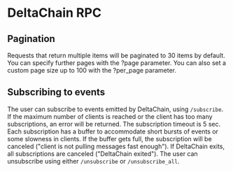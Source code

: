 # DeltaChain RPC

## Pagination

Requests that return multiple items will be paginated to 30 items by default.
You can specify further pages with the ?page parameter. You can also set a
custom page size up to 100 with the ?per_page parameter.

## Subscribing to events

The user can subscribe to events emitted by DeltaChain, using `/subscribe`. If
the maximum number of clients is reached or the client has too many
subscriptions, an error will be returned. The subscription timeout is 5 sec.
Each subscription has a buffer to accommodate short bursts of events or some
slowness in clients. If the buffer gets full, the subscription will be canceled
("client is not pulling messages fast enough"). If DeltaChain exits, all
subscriptions are canceled ("DeltaChain exited"). The user can unsubscribe
using either `/unsubscribe` or `/unsubscribe_all`.

